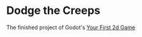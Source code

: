 # Dodge the Creeps

The finished project of Godot's [Your First 2d Game](https://docs.godotengine.org/en/stable/getting_started/first_2d_game/index.html)
